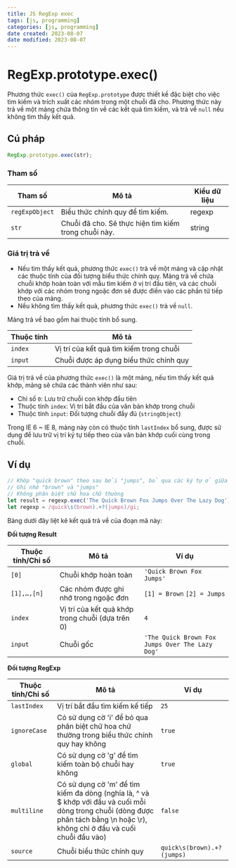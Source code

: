 ```yaml
---
title: JS RegExp exec
tags: [js, programming]
categories: [js, programming]
date created: 2023-08-07
date modified: 2023-08-07
---
```


# RegExp.prototype.exec()

Phương thức `exec()` của `RegExp.prototype` được thiết kế đặc biệt cho việc tìm kiếm và trích xuất các nhóm trong một chuỗi đã cho. Phương thức này trả về một mảng chứa thông tin về các kết quả tìm kiếm, và trả về `null` nếu không tìm thấy kết quả.

## Cú pháp

```js
RegExp.prototype.exec(str);
```

### Tham số

| Tham số        | Mô tả                                   | Kiểu dữ liệu |
| -------------- | -------------------------------------- | ------------ |
| `regExpObject` | Biểu thức chính quy để tìm kiếm.         | regexp       |
| `str`          | Chuỗi đã cho. Sẽ thực hiện tìm kiếm trong chuỗi này. | string       |

### Giá trị trả về

- Nếu tìm thấy kết quả, phương thức `exec()` trả về một mảng và cập nhật các thuộc tính của đối tượng biểu thức chính quy. Mảng trả về chứa chuỗi khớp hoàn toàn với mẫu tìm kiếm ở vị trí đầu tiên, và các chuỗi khớp với các nhóm trong ngoặc đơn sẽ được điền vào các phần tử tiếp theo của mảng.
- Nếu không tìm thấy kết quả, phương thức `exec()` trả về `null`.

Mảng trả về bao gồm hai thuộc tính bổ sung.

| Thuộc tính | Mô tả                       |
| ---------- | -------------------------- |
| `index`    | Vị trí của kết quả tìm kiếm trong chuỗi   |
| `input`    | Chuỗi được áp dụng biểu thức chính quy |

Giá trị trả về của phương thức `exec()` là một mảng, nếu tìm thấy kết quả khớp, mảng sẽ chứa các thành viên như sau:

- Chỉ số `0`: Lưu trữ chuỗi con khớp đầu tiên
- Thuộc tính `index`: Vị trí bắt đầu của văn bản khớp trong chuỗi
- Thuộc tính `input`: Đối tượng chuỗi đầy đủ (`stringObject`)

Trong IE 6 ~ IE 8, mảng này còn có thuộc tính `lastIndex` bổ sung, được sử dụng để lưu trữ vị trí ký tự tiếp theo của văn bản khớp cuối cùng trong chuỗi.

## Ví dụ

```js
// Khớp "quick brown" theo sau bởi "jumps", bỏ qua các ký tự ở giữa
// Ghi nhớ "brown" và "jumps"
// Không phân biệt chữ hoa chữ thường
let result = regexp.exec('The Quick Brown Fox Jumps Over The Lazy Dog');
let regexp = /quick\s(brown).+?(jumps)/gi;
```

Bảng dưới đây liệt kê kết quả trả về của đoạn mã này:

**Đối tượng Result**

| Thuộc tính/Chỉ số | Mô tả                                        | Ví dụ                                           |
| ---------------- | ------------------------------------------- | ----------------------------------------------- |
| `[0]`            | Chuỗi khớp hoàn toàn                          | `'Quick Brown Fox Jumps'`                       |
| `[1],…,[n]`    | Các nhóm được ghi nhớ trong ngoặc đơn         | `[1] = Brown` `[2] = Jumps`                     |
| `index`          | Vị trí của kết quả khớp trong chuỗi (dựa trên 0) | `4`                                             |
| `input`          | Chuỗi gốc                                    | `'The Quick Brown Fox Jumps Over The Lazy Dog'` |

**Đối tượng RegExp**

| Thuộc tính/Chỉ số | Mô tả                                                                                                                                                              | Ví dụ                       |
| ---------------- | ----------------------------------------------------------------------------------------------------------------------------------------------------------------- | -------------------------- |
| `lastIndex`      | Vị trí bắt đầu tìm kiếm kế tiếp                                                                                                                                   | `25`                       |
| `ignoreCase`     | Có sử dụng cờ 'i' để bỏ qua phân biệt chữ hoa chữ thường trong biểu thức chính quy hay không                                                                                             | `true`                     |
| `global`         | Có sử dụng cờ 'g' để tìm kiếm toàn bộ chuỗi hay không                                                                                                              | `true`                     |
| `multiline`      | Có sử dụng cờ 'm' để tìm kiếm đa dòng (nghĩa là, ^ và $ khớp với đầu và cuối mỗi dòng trong chuỗi (dòng được phân tách bằng \n hoặc \r), không chỉ ở đầu và cuối chuỗi đầu vào) | `false`                    |
| `source`         | Chuỗi biểu thức chính quy                                                                                                                                          | `quick\s(brown).+?(jumps)` |
